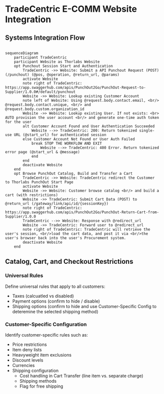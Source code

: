 # TradeCentric E-COMM Website Integration
## Systems Integration Flow
```mermaid

sequenceDiagram
    participant TradeCentric
    participant Website as Thorlabs Website
    opt Punchout Session Start and Authentication
        TradeCentric ->> Website: Submit a API Punchout Request (POST) (/punchout) (@pos, @operation, @return_url, @params)
        activate Website
        note right of TradeCentric: https://app.swaggerhub.com/apis/PunchOut2Go/PunchOut-Request-to-Supplier/1.0.0#/default/punchout
        Website ->> Website: Lookup existing Customer Account
        note left of Website: Using @request.body.contact.email, <br/> @request.body.contact.unique, <br/> and @request.body.custom.organization_id
        Website ->> Website: Lookup existing User. If not exists: <br> AUTO provision the user account <br/> and generate one-time auth token for the user
        alt Customer Account Found and User Authentication Succeeded
            Website -->> TradeCentric: 200: Return tokenized single-use URL (@start_url) for authenticated session
        else Customer Account Not Found or User Auth Failed
            break STOP THE WORKFLOW AND EXIT
                Website -->> TradeCentric: 400 Error. Return tokenized error page (@start_url & @message)
            end 
        end
        deactivate Website
    end
    opt Browse PunchOut Catalog, Build and Transfer a Cart
        TradeCentric ->> Website: TradeCentric redirect the Customer to Thorlabs PunchOut Start Page
        activate Website
        Website ->> Website: Customer browse catalog <br/> and build a cart (with restrictions)
        Website ->> TradeCentric: Submit Cart Data (POST) to @return_url (/gateway/link/api/id/{sessionKey})
        note right of TradeCentric: https://app.swaggerhub.com/apis/PunchOut2Go/PunchOut-Return-Cart-from-Supplier/1.0.0
        TradeCentric -->> Website: Response with @redirect_url
        Website ->> TradeCentric: Forward user to @redirect_url
        note right of TradeCentric: TradeCentric will retrieve the user's session, <br/>load the cart data, and post it via <br/>the user's browser back into the user's Procurement system.
        deactivate Website
    end

```

## Catalog, Cart, and Checkout Restrictions

### Universal Rules
Define universal rules that apply to all customers:
- Taxes (calcuatled vs disabled)
- Payment options (confirm to hide / disable)
- Shipping options (confirm to hide and use Customer-Specific Config to deteremine the selected shipping method)

### Customer-Specific Configuration
Identify customer-specific rules such as:
- Price restrictions
- Item deny lists
- Heavyweight item exclusions
- Discount levels
- Currencies
- Shipping configuration
  - Cost handling in Cart Transfer (line item vs. separate charge)
  - Shipping methods
  - Flag for free shipping
